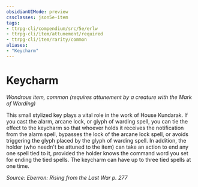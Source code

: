 ```yaml
---
obsidianUIMode: preview
cssclasses: json5e-item
tags:
- ttrpg-cli/compendium/src/5e/erlw
- ttrpg-cli/item/attunement/required
- ttrpg-cli/item/rarity/common
aliases: 
- "Keycharm"
---
```

# Keycharm
*Wondrous item, common (requires attunement by a creature with the Mark of Warding)*  


This small stylized key plays a vital role in the work of House Kundarak. If you cast the alarm, arcane lock, or glyph of warding spell, you can tie the effect to the keycharm so that whoever holds it receives the notification from the alarm spell, bypasses the lock of the arcane lock spell, or avoids triggering the glyph placed by the glyph of warding spell. In addition, the holder (who needn't be attuned to the item) can take an action to end any one spell tied to it, provided the holder knows the command word you set for ending the tied spells. The keycharm can have up to three tied spells at one time.

*Source: Eberron: Rising from the Last War p. 277*